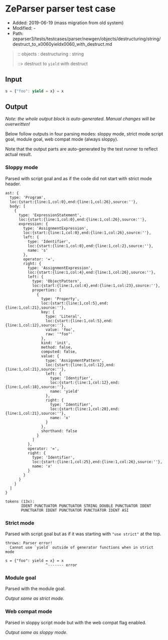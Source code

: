 # ZeParser parser test case

- Added: 2019-06-19 (mass migration from old system)
- Modified: -
- Path: zeparser3/tests/testcases/parser/newgen/objects/destructuring/string/destruct_to_x0060yieldx0060_with_destruct.md

> :: objects : destructuring : string
>
> ::> destruct to `yield` with destruct

## Input

`````js
s = {"foo": yield = x} = x
`````

## Output

_Note: the whole output block is auto-generated. Manual changes will be overwritten!_

Below follow outputs in four parsing modes: sloppy mode, strict mode script goal, module goal, web compat mode (always sloppy).

Note that the output parts are auto-generated by the test runner to reflect actual result.

### Sloppy mode

Parsed with script goal and as if the code did not start with strict mode header.

`````
ast: {
  type: 'Program',
  loc:{start:{line:1,col:0},end:{line:1,col:26},source:''},
  body: [
    {
      type: 'ExpressionStatement',
      loc:{start:{line:1,col:0},end:{line:1,col:26},source:''},
      expression: {
        type: 'AssignmentExpression',
        loc:{start:{line:1,col:0},end:{line:1,col:26},source:''},
        left: {
          type: 'Identifier',
          loc:{start:{line:1,col:0},end:{line:1,col:2},source:''},
          name: 's'
        },
        operator: '=',
        right: {
          type: 'AssignmentExpression',
          loc:{start:{line:1,col:4},end:{line:1,col:26},source:''},
          left: {
            type: 'ObjectPattern',
            loc:{start:{line:1,col:4},end:{line:1,col:23},source:''},
            properties: [
              {
                type: 'Property',
                loc:{start:{line:1,col:5},end:{line:1,col:21},source:''},
                key: {
                  type: 'Literal',
                  loc:{start:{line:1,col:5},end:{line:1,col:12},source:''},
                  value: 'foo',
                  raw: '"foo"'
                },
                kind: 'init',
                method: false,
                computed: false,
                value: {
                  type: 'AssignmentPattern',
                  loc:{start:{line:1,col:12},end:{line:1,col:21},source:''},
                  left: {
                    type: 'Identifier',
                    loc:{start:{line:1,col:12},end:{line:1,col:18},source:''},
                    name: 'yield'
                  },
                  right: {
                    type: 'Identifier',
                    loc:{start:{line:1,col:20},end:{line:1,col:21},source:''},
                    name: 'x'
                  }
                },
                shorthand: false
              }
            ]
          },
          operator: '=',
          right: {
            type: 'Identifier',
            loc:{start:{line:1,col:25},end:{line:1,col:26},source:''},
            name: 'x'
          }
        }
      }
    }
  ]
}

tokens (13x):
       IDENT PUNCTUATOR PUNCTUATOR STRING_DOUBLE PUNCTUATOR IDENT
       PUNCTUATOR IDENT PUNCTUATOR PUNCTUATOR IDENT ASI
`````

### Strict mode

Parsed with script goal but as if it was starting with `"use strict"` at the top.

`````
throws: Parser error!
  Cannot use `yield` outside of generator functions when in strict mode

s = {"foo": yield = x} = x
                  ^------- error
`````


### Module goal

Parsed with the module goal.

_Output same as strict mode._

### Web compat mode

Parsed in sloppy script mode but with the web compat flag enabled.

_Output same as sloppy mode._

